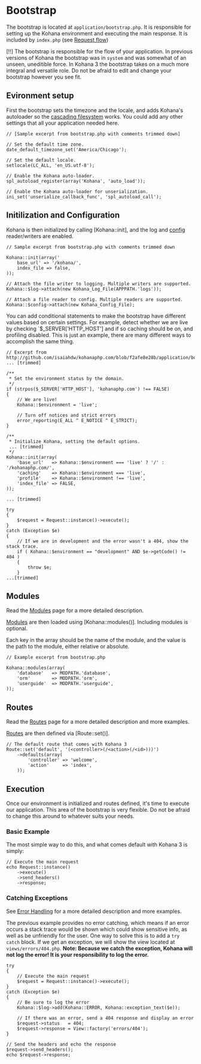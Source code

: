 # Bootstrap

The bootstrap is located at `application/bootstrap.php`.  It is responsible for setting up the Kohana environment and executing the main response. It is included by `index.php` (see [Request flow](flow))

[!!] The bootstrap is responsible for the flow of your application.  In previous versions of Kohana the bootstrap was in `system` and was somewhat of an unseen, uneditible force.  In Kohana 3 the bootstrap takes on a much more integral and versatile role.  Do not be afraid to edit and change your bootstrap however you see fit.

## Evironment setup

First the bootstrap sets the timezone and the locale, and adds Kohana's autoloader so the [cascading filesystem](files) works.  You could add any other settings that all your application needed here.

~~~
// [Sample excerpt from bootstrap.php with comments trimmed down]

// Set the default time zone.
date_default_timezone_set('America/Chicago');
 
// Set the default locale.
setlocale(LC_ALL, 'en_US.utf-8');
 
// Enable the Kohana auto-loader.
spl_autoload_register(array('Kohana', 'auto_load'));
 
// Enable the Kohana auto-loader for unserialization.
ini_set('unserialize_callback_func', 'spl_autoload_call');
~~~

## Initilization and Configuration

Kohana is then initialized by calling [Kohana::init], and the log and [config](files/config) reader/writers are enabled. 

~~~
// Sample excerpt from bootstrap.php with comments trimmed down

Kohana::init(array('
    base_url' => '/kohana/',
	index_file => false,
));

// Attach the file writer to logging. Multiple writers are supported.
Kohana::$log->attach(new Kohana_Log_File(APPPATH.'logs'));

// Attach a file reader to config. Multiple readers are supported.
Kohana::$config->attach(new Kohana_Config_File);
~~~

You can add conditional statements to make the bootstrap have different values based on certain settings.  For example, detect whether we are live by checking `$_SERVER['HTTP_HOST'] and if so caching should be on, and profiling disabled. This is just an example, there are many different ways to accomplish the same thing.

~~~
// Excerpt from http://github.com/isaiahdw/kohanaphp.com/blob/f2afe8e28b/application/bootstrap.php
... [trimmed]
 
/**
 * Set the environment status by the domain.
 */
if (strpos($_SERVER['HTTP_HOST'], 'kohanaphp.com') !== FALSE)
{
	// We are live!
	Kohana::$environment = 'live';
 
	// Turn off notices and strict errors
	error_reporting(E_ALL ^ E_NOTICE ^ E_STRICT);
}
 
/**
 * Initialize Kohana, setting the default options.
 ... [trimmed]
 */
Kohana::init(array(
	'base_url'   => Kohana::$environment === 'live' ? '/' : '/kohanaphp.com/',
	'caching'    => Kohana::$environment === 'live',
	'profile'    => Kohana::$environment !== 'live',
	'index_file' => FALSE,
));

... [trimmed]

try
{
	$request = Request::instance()->execute();
}
catch (Exception $e)
{
	// If we are in development and the error wasn't a 404, show the stack trace.
	if ( Kohana::$environment == "development" AND $e->getCode() != 404 )
	{
		throw $e;
	}
...[trimmed]
~~~



## Modules

Read the [Modules](modules) page for a more detailed description.

[Modules](modules) are then loaded using [Kohana::modules()].  Including modules is optional.  

Each key in the array should be the name of the module, and the value is the path to the module, either relative or absolute.
~~~
// Example excerpt from bootstrap.php

Kohana::modules(array(
	'database'   => MODPATH.'database',
	'orm'        => MODPATH.'orm',
	'userguide'  => MODPATH.'userguide',
));
~~~

## Routes

Read the [Routes](routes) page for a more detailed description and more examples.

[Routes](routes) are then defined via [Route::set()].  

~~~
// The default route that comes with Kohana 3
Route::set('default', '(<controller>(/<action>(/<id>)))')
	->defaults(array(
		'controller' => 'welcome',
		'action'     => 'index',
	));
~~~

## Execution

Once our environment is initialized and routes defined, it's time to execute our application.  This area of the bootstrap is very flexible.  Do not be afraid to change this around to whatever suits your needs. 

### Basic Example
The most simple way to do this, and what comes default with Kohana 3 is simply:
~~~
// Execute the main request
echo Request::instance()
	->execute()
	->send_headers()
	->response;
~~~

### Catching Exceptions

See [Error Handling](errors) for a more detailed description and more examples.

The previous example provides no error catching, which means if an error occurs a stack trace would be shown which could show sensitive info, as well as be unfriendly for the user.  One way to solve this is to add a `try catch` block.  If we get an exception, we will show the view located at `views/errors/404.php`.  **Note: Because we catch the exception, Kohana will not log the error!  It is your responsibility to log the error.**

~~~
try
{
	// Execute the main request
	$request = Request::instance()->execute();
}
catch (Exception $e)
{
	// Be sure to log the error
	Kohana::$log->add(Kohana::ERROR, Kohana::exception_text($e));
	
	// If there was an error, send a 404 response and display an error
	$request->status   = 404;
	$request->response = View::factory('errors/404');
}

// Send the headers and echo the response
$request->send_headers();
echo $request->response;
~~~